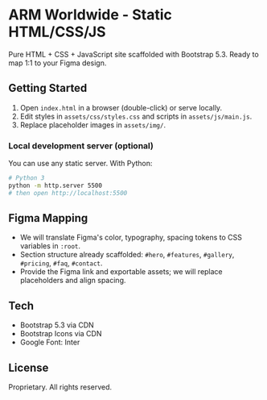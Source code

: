 # ARM Worldwide - Static HTML/CSS/JS

Pure HTML + CSS + JavaScript site scaffolded with Bootstrap 5.3. Ready to map 1:1 to your Figma design.

## Getting Started

1. Open `index.html` in a browser (double-click) or serve locally.
2. Edit styles in `assets/css/styles.css` and scripts in `assets/js/main.js`.
3. Replace placeholder images in `assets/img/`.

### Local development server (optional)

You can use any static server. With Python:

```bash
# Python 3
python -m http.server 5500
# then open http://localhost:5500
```

## Figma Mapping

- We will translate Figma's color, typography, spacing tokens to CSS variables in `:root`.
- Section structure already scaffolded: `#hero`, `#features`, `#gallery`, `#pricing`, `#faq`, `#contact`.
- Provide the Figma link and exportable assets; we will replace placeholders and align spacing.

## Tech

- Bootstrap 5.3 via CDN
- Bootstrap Icons via CDN
- Google Font: Inter

## License

Proprietary. All rights reserved. 